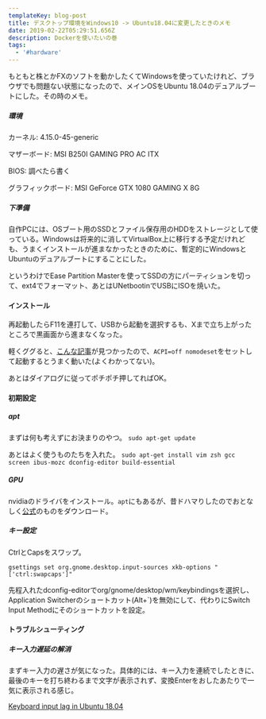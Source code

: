 ```yaml
---
templateKey: blog-post
title: デスクトップ環境をWindows10 -> Ubuntu18.04に変更したときのメモ
date: 2019-02-22T05:29:51.656Z
description: Dockerを使いたいの巻
tags:
  - '#hardware'
---
```

もともと株とかFXのソフトを動かしたくてWindowsを使っていたけれど、ブラウザでも問題ない状態になったので、メインOSをUbuntu 18.04のデュアルブートにした。その時のメモ。

##### 環境
カーネル: 4.15.0-45-generic

マザーボード: MSI B250I GAMING PRO AC ITX

BIOS: 調べたら書く

グラフィックボード: MSI GeForce GTX 1080 GAMING X 8G


##### 下準備
自作PCには、OSブート用のSSDとファイル保存用のHDDをストレージとして使っている。Windowsは将来的に消してVirtualBox上に移行する予定だけれども、うまくインストールが進まなかったときのために、暫定的にWindowsとUbuntuのデュアルブートにすることにした。

というわけでEase Partition Masterを使ってSSDの方にパーティションを切って、ext4でフォーマット、あとはUNetbootinでUSBにISOを焼いた。

#### インストール
再起動したらF11を連打して、USBから起動を選択するも、Xまで立ち上がったところで黒画面から進まなくなった。

軽くググると、[こんな記事](https://www.reddit.com/r/Ubuntu/comments/92uxbf/unable_to_install_ubuntu_firmware_bug_tsc_deadline/)が見つかったので、`ACPI=off nomodeset`をセットして起動するとうまく動いた(よくわかってない)。

あとはダイアログに従ってポチポチ押してればOK。

#### 初期設定

##### apt
まずは何も考えずにお決まりのやつ。
```sudo apt-get update```

あとはよく使うものたちを入れた。
```sudo apt-get install vim zsh gcc screen ibus-mozc dconfig-editor build-essential```

##### GPU
nvidiaのドライバをインストール。`apt`にもあるが、昔ドハマりしたのでおとなしく[公式](https://www.nvidia.com/Download/index.aspx?lang=en-us)のものをダウンロード。

##### キー設定
CtrlとCapsをスワップ。

```gsettings set org.gnome.desktop.input-sources xkb-options "['ctrl:swapcaps']"```

先程入れたdconfig-editorでorg/gnome/desktop/wm/keybindingsを選択し、Application Switcherのショートカット(Alt+`)を無効にして、代わりにSwitch Input Methodにそのショートカットを設定。

#### トラブルシューティング
##### キー入力遅延の解消
まずキー入力の遅さが気になった。具体的には、キー入力を連続でしたときに、最後のキーを打ち終わるまで文字が表示されず、変換Enterをおしたあたりで一気に表示される感じ。

[Keyboard input lag in Ubuntu 18.04
](https://askubuntu.com/questions/1029256/keyboard-input-lag-in-ubuntu-18-04)
